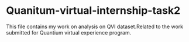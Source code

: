 # Quanitum-virtual-internship-task2

This file contains my work on analysis on QVI dataset.Related to the work submitted for Quantium virtual experience program.
